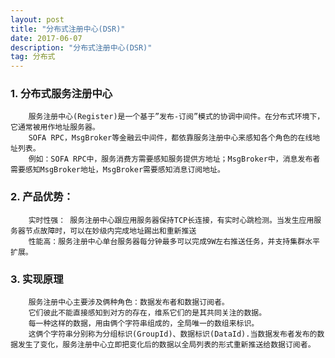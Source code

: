 ```yaml
---
layout: post
title: "分布式注册中心(DSR)"
date: 2017-06-07
description: "分布式注册中心(DSR)"
tag: 分布式
---   
```




### 1. 分布式服务注册中心
        服务注册中心(Register)是一个基于”发布-订阅”模式的协调中间件。在分布式环境下，它通常被用作地址服务器。
        SOFA RPC，MsgBroker等金融云中间件，都依靠服务注册中心来感知各个角色的在线地址列表。
        例如：SOFA RPC中，服务消费方需要感知服务提供方地址；MsgBroker中，消息发布者需要感知MsgBroker地址，MsgBroker需要感知消息订阅地址。

### 2. 产品优势：
        实时性强： 服务注册中心跟应用服务器保持TCP长连接，有实时心跳检测。当发生应用服务器节点故障时，可以在妙级内完成地址踢出和重新推送
        性能高：服务注册中心单台服务器每分钟最多可以完成9W左右推送任务，并支持集群水平扩展。

### 3. 实现原理
        服务注册中心主要涉及俩种角色：数据发布者和数据订阅者。
        它们彼此不能直接感知到对方的存在，维系它们的是其共同关注的数据。
        每一种这样的数据，用由俩个字符串组成的，全局唯一的数组来标识。
        这俩个字符串分别称为分组标识(GroupId)、数据标识(DataId).当数据发布者发布的数据发生了变化，服务注册中心立即把变化后的数据以全局列表的形式重新推送给数据订阅者。